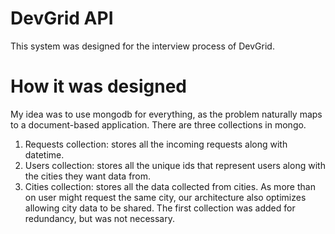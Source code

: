 # DevGrid API

This system was designed for the interview process of DevGrid. 

# How it was designed

My idea was to use mongodb for everything, as the problem naturally maps to a document-based application. There are
three collections in mongo. 
1. Requests collection: stores all the incoming requests along with datetime. 
2. Users collection: stores all the unique ids that represent users along with the cities they want data from.
3. Cities collection: stores all the data collected from cities.
As more than on user might request the same city, our architecture also optimizes allowing city data to be shared. 
The first collection was added for redundancy, but was not necessary.  
